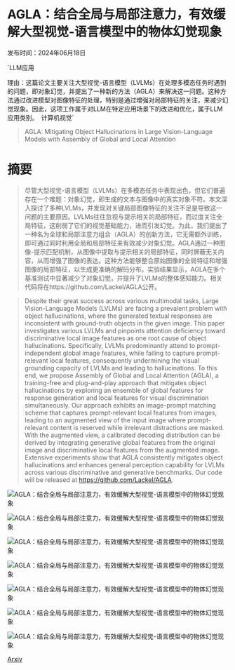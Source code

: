 # AGLA：结合全局与局部注意力，有效缓解大型视觉-语言模型中的物体幻觉现象

发布时间：2024年06月18日

`LLM应用

理由：这篇论文主要关注大型视觉-语言模型（LVLMs）在处理多模态任务时遇到的问题，即对象幻觉，并提出了一种新的方法（AGLA）来解决这一问题。这种方法通过改进模型对图像特征的处理，特别是通过增强对局部特征的关注，来减少幻觉现象。因此，这项工作属于对LLM在特定应用场景下的改进和优化，属于LLM应用类别。` `计算机视觉`

> AGLA: Mitigating Object Hallucinations in Large Vision-Language Models with Assembly of Global and Local Attention

# 摘要

> 尽管大型视觉-语言模型（LVLMs）在多模态任务中表现出色，但它们普遍存在一个难题：对象幻觉，即生成的文本与图像中的真实对象不符。本文深入探讨了多种LVLMs，并发现对关键局部图像特征的关注不足是导致这一问题的主要原因。LVLMs往往忽视与提示相关的局部特征，而过度关注全局特征，这削弱了它们的视觉基础能力，进而引发幻觉。为此，我们提出了一种名为全球和局部注意力组合（AGLA）的创新方法，它无需额外训练，即可通过同时利用全局和局部特征来有效减少对象幻觉。AGLA通过一种图像-提示匹配机制，从图像中提取与提示相关的局部特征，同时屏蔽无关内容，从而增强了图像的表达。这种方法能够整合原始图像的全局特征和增强图像的局部特征，以生成更准确的解码分布。实验结果显示，AGLA在多个基准测试中显著减少了对象幻觉，并提升了LVLMs的整体感知能力。相关代码将在https://github.com/Lackel/AGLA公开。

> Despite their great success across various multimodal tasks, Large Vision-Language Models (LVLMs) are facing a prevalent problem with object hallucinations, where the generated textual responses are inconsistent with ground-truth objects in the given image. This paper investigates various LVLMs and pinpoints attention deficiency toward discriminative local image features as one root cause of object hallucinations. Specifically, LVLMs predominantly attend to prompt-independent global image features, while failing to capture prompt-relevant local features, consequently undermining the visual grounding capacity of LVLMs and leading to hallucinations. To this end, we propose Assembly of Global and Local Attention (AGLA), a training-free and plug-and-play approach that mitigates object hallucinations by exploring an ensemble of global features for response generation and local features for visual discrimination simultaneously. Our approach exhibits an image-prompt matching scheme that captures prompt-relevant local features from images, leading to an augmented view of the input image where prompt-relevant content is reserved while irrelevant distractions are masked. With the augmented view, a calibrated decoding distribution can be derived by integrating generative global features from the original image and discriminative local features from the augmented image. Extensive experiments show that AGLA consistently mitigates object hallucinations and enhances general perception capability for LVLMs across various discriminative and generative benchmarks. Our code will be released at https://github.com/Lackel/AGLA.

![AGLA：结合全局与局部注意力，有效缓解大型视觉-语言模型中的物体幻觉现象](../../../paper_images/2406.12718/x1.png)

![AGLA：结合全局与局部注意力，有效缓解大型视觉-语言模型中的物体幻觉现象](../../../paper_images/2406.12718/x2.png)

![AGLA：结合全局与局部注意力，有效缓解大型视觉-语言模型中的物体幻觉现象](../../../paper_images/2406.12718/x3.png)

![AGLA：结合全局与局部注意力，有效缓解大型视觉-语言模型中的物体幻觉现象](../../../paper_images/2406.12718/x8.png)

![AGLA：结合全局与局部注意力，有效缓解大型视觉-语言模型中的物体幻觉现象](../../../paper_images/2406.12718/x9.png)

![AGLA：结合全局与局部注意力，有效缓解大型视觉-语言模型中的物体幻觉现象](../../../paper_images/2406.12718/x10.png)

![AGLA：结合全局与局部注意力，有效缓解大型视觉-语言模型中的物体幻觉现象](../../../paper_images/2406.12718/x11.png)

[Arxiv](https://arxiv.org/abs/2406.12718)